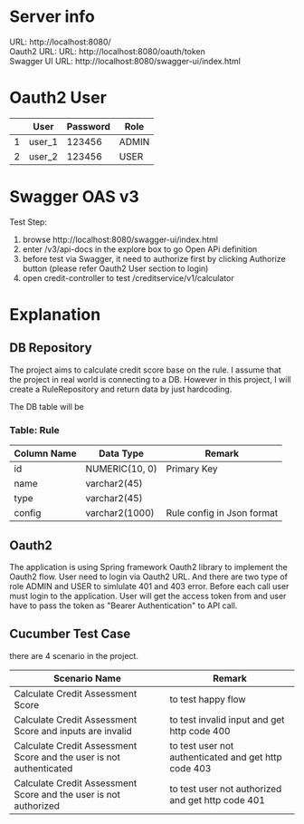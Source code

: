 # Server info
URL: http://localhost:8080/  
Oauth2 URL: URL: http://localhost:8080/oauth/token  
Swagger UI URL: http://localhost:8080/swagger-ui/index.html

# Oauth2 User
|   | User   | Password | Role  |
|---|--------|----------|-------|
| 1 | user_1 | 123456   | ADMIN |
| 2 | user_2 | 123456   | USER  |

# Swagger OAS v3
Test Step:
 1. browse http://localhost:8080/swagger-ui/index.html
 2. enter /v3/api-docs in the explore box to go Open APi definition
 3. before test via Swagger, it need to authorize first by clicking Authorize button (please refer Oauth2 User section to login)
 4. open credit-controller to test /creditservice/v1/calculator

# Explanation
## DB Repository
The project aims to calculate credit score base on the rule. I assume that the project in real world is connecting to a DB. However in this project, I will create a RuleRepository and return data by just hardcoding.

The DB table will be

### Table: Rule
| Column Name | Data Type      | Remark      |
|-------------|----------------|-------------|
| id          | NUMERIC(10, 0) | Primary Key |
| name        | varchar2(45)   |             |
| type        | varchar2(45)   |             |
| config      | varchar2(1000) | Rule config in Json format |

## Oauth2
The application is using Spring framework Oauth2 library to implement the Oauth2 flow. User need to login via Oauth2 URL. And there are two type of role ADMIN and USER to simlulate 401 and 403 error. Before each call user must login to the application. User will get the access token from and user have to pass the token as "Bearer Authentication" to API call.

## Cucumber Test Case
there are 4 scenario in the project.

| Scenario Name                                                       | Remark                                                  |
|---------------------------------------------------------------------|------------------------------------------------------|
| Calculate Credit Assessment Score                                   | to test happy flow                                   |
| Calculate Credit Assessment Score and inputs are invalid            | to test invalid input and get http code 400          |
| Calculate Credit Assessment Score and the user is not authenticated | to test user not authenticated and get http code 403 |
| Calculate Credit Assessment Score and the user is not authorized    | to test user not authorized and get http code 401    |